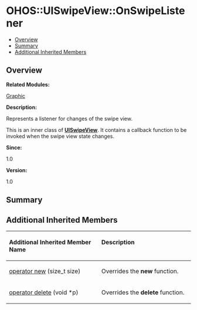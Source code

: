 # OHOS::UISwipeView::OnSwipeListener<a name="ZH-CN_TOPIC_0000001055678120"></a>

-   [Overview](#section1571347265165634)
-   [Summary](#section1973465949165634)
-   [Additional Inherited Members](#inherited)

## **Overview**<a name="section1571347265165634"></a>

**Related Modules:**

[Graphic](Graphic.md)

**Description:**

Represents a listener for changes of the swipe view. 

This is an inner class of  **[UISwipeView](OHOS-UISwipeView.md)**. It contains a callback function to be invoked when the swipe view state changes.

**Since:**

1.0

**Version:**

1.0

## **Summary**<a name="section1973465949165634"></a>

## Additional Inherited Members<a name="inherited"></a>

<a name="table1851433190165634"></a>
<table><thead align="left"><tr id="row155563473165634"><th class="cellrowborder" valign="top" width="50%" id="mcps1.1.3.1.1"><p id="p1061781336165634"><a name="p1061781336165634"></a><a name="p1061781336165634"></a>Additional Inherited Member Name</p>
</th>
<th class="cellrowborder" valign="top" width="50%" id="mcps1.1.3.1.2"><p id="p2033392489165634"><a name="p2033392489165634"></a><a name="p2033392489165634"></a>Description</p>
</th>
</tr>
</thead>
<tbody><tr id="row1459724610165634"><td class="cellrowborder" valign="top" width="50%" headers="mcps1.1.3.1.1 "><p id="p462712745165634"><a name="p462712745165634"></a><a name="p462712745165634"></a><a href="Graphic.md#ga4854963aa969ee20a6cd174a70f5cd23">operator new</a> (size_t size)</p>
</td>
<td class="cellrowborder" valign="top" width="50%" headers="mcps1.1.3.1.2 "><p id="p1345504439165634"><a name="p1345504439165634"></a><a name="p1345504439165634"></a>Overrides the <strong id="b1879897977165634"><a name="b1879897977165634"></a><a name="b1879897977165634"></a>new</strong> function. </p>
</td>
</tr>
<tr id="row162436738165634"><td class="cellrowborder" valign="top" width="50%" headers="mcps1.1.3.1.1 "><p id="p1459733868165634"><a name="p1459733868165634"></a><a name="p1459733868165634"></a><a href="Graphic.md#gadf1997a0f56ac2b220e7f0f8e8e0a6ef">operator delete</a> (void *p)</p>
</td>
<td class="cellrowborder" valign="top" width="50%" headers="mcps1.1.3.1.2 "><p id="p1702929287165634"><a name="p1702929287165634"></a><a name="p1702929287165634"></a>Overrides the <strong id="b1880585565165634"><a name="b1880585565165634"></a><a name="b1880585565165634"></a>delete</strong> function. </p>
</td>
</tr>
</tbody>
</table>

